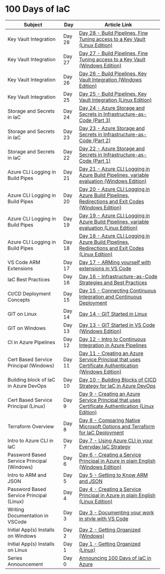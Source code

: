 # 100 Days of IaC

| Subject |   Day   | Article Link  |
|---------|---------|---------------|
| Key Vault Integration | Day 28 | [Day 28 - Build Pipelines, Fine Tuning access to a Key Vault (Linux Edition)](https://github.com/starkfell/100DaysOfIaC/blob/master/articles/day.28.build.pipes.sp.direct.access.to.key.vault.linux.md) |
| Key Vault Integration | Day 27 | [Day 27 - Build Pipelines, Fine Tuning access to a Key Vault (Windows Edition)](https://github.com/starkfell/100DaysOfIaC/blob/master/articles/day.27.build.pipes.sp.direct.access.to.key.vault.windows.md) |
| Key Vault Integration | Day 26 | [Day 26 - Build Pipelines, Key Vault Integration (Windows Edition)](https://github.com/starkfell/100DaysOfIaC/blob/master/articles/day.26.build.pipes.key.vault.windows.md) |
| Key Vault Integration | Day 25 | [Day 25 - Build Pipelines, Key Vault Integration (Linux Edition)](https://github.com/starkfell/100DaysOfIaC/blob/master/articles/day.25.build.pipes.key.vault.linux.md) |
| Storage and Secrets in IaC | Day 24 | [Day 24 - Azure Storage and Secrets in Infrastructure-as-Code (Part 3)](https://github.com/starkfell/100DaysOfIaC/blob/master/articles/day.24.storage.secrets.pt3.md) |
| Storage and Secrets in IaC | Day 23 | [Day 23 - Azure Storage and Secrets in Infrastructure-as-Code (Part 2)](https://github.com/starkfell/100DaysOfIaC/blob/master/articles/day.23.storage.secrets.pt2.md) |
| Storage and Secrets in IaC | Day 22 | [Day 22 - Azure Storage and Secrets in Infrastructure-as-Code (Part 1)](https://github.com/starkfell/100DaysOfIaC/blob/master/articles/day.22.storage.secrets.md) |
| Azure CLI Logging in Build Pipes | Day 21 | [Day 21 - Azure CLI Logging in Azure Build Pipelines, variable evaluation (Windows Edition)](https://github.com/starkfell/100DaysOfIaC/blob/master/articles/day.21.azure.cli.logging.build.pipes.variable.evaluation.win.md) |
| Azure CLI Logging in Build Pipes | Day 20 | [Day 20 - Azure CLI Logging in Azure Build Pipelines, Redirections and Exit Codes (Windows Edition)](https://github.com/starkfell/100DaysOfIaC/blob/master/articles/day.20.azure.cli.logging.build.pipes.redirects.exit.codes.win.md) |
| Azure CLI Logging in Build Pipes | Day 19 | [Day 19 - Azure CLI Logging in Azure Build Pipelines, variable evaluation (Linux Edition)](https://github.com/starkfell/100DaysOfIaC/blob/master/articles/day.19.azure.cli.logging.build.pipelines.variable.evaluation.md) |
| Azure CLI Logging in Build Pipes | Day 18 | [Day 18 - Azure CLI Logging in Azure Build Pipelines, Redirections and Exit Codes (Linux Edition)](https://github.com/starkfell/100DaysOfIaC/blob/master/articles/day.18.azure.cli.logging.build.pipelines.redirects.exit.codes.md) |
| VS Code ARM Extensions | Day 17 | [Day 17 - ARMing yourself with extensions in VS Code](https://github.com/starkfell/100DaysOfIaC/blob/master/articles/day.17.arm.template.extensions.vs.code.md) |
| IaC Best Practices | Day 16 | [Day 16 - Infrastructure-as-Code Strategies and Best Practices](https://github.com/starkfell/100DaysOfIaC/blob/master/articles/day.16.org.your.iac.md) |
| CI/CD Deployment Concepts | Day 15 | [Day 15 - Connecting Continuous Integration and Continuous Deployment](https://github.com/starkfell/100DaysOfIaC/blob/master/articles/day.15.ci.pt2.md) |
| GIT on Linux | Day 14 | [Day 14 - GIT Started in Linux](https://github.com/starkfell/100DaysOfIaC/blob/master/articles/day.14.git.started.in.linux.md) |
| GIT on Windows | Day 13 | [Day 13 - GIT Started in VS Code (Windows Edition)](https://github.com/starkfell/100DaysOfIaC/blob/master/articles/day.13.git.started.in.vs.code.windows.edition.md) |
| CI in Azure Pipelines | Day 12| [Day 12 - Intro to Continuous Integration in Azure Pipelines](https://github.com/starkfell/100DaysOfIaC/blob/master/articles/day.12.contin.integration.md) |
| Cert Based Service Principal (Windows) | Day 11 | [Day 11 - Creating an Azure Service Principal that uses Certificate Authentication (Windows Edition)](https://github.com/starkfell/100DaysOfIaC/blob/master/articles/day.11.creating.a.service.principal.cert.auth.windows.md) |
| Building block of IaC in Azure DevOps | Day 10 | [Day 10 - Building Blocks of CICD Strategy for IaC in Azure DevOps](https://github.com/starkfell/100DaysOfIaC/blob/master/articles/day.10.cicd.iac.bldg.blocks.md) |
| Cert Based Service Principal (Linux) | Day 9 | [Day 9 - Creating an Azure Service Principal that uses Certificate Authentication (Linux Edition)](https://github.com/starkfell/100DaysOfIaC/blob/master/articles/day.9.creating.a.service.principal.cert.auth.linux.md) |
| Terraform Overview | Day 8 | [Day 8 - Comparing Native Microsoft Options and Terraform for IaC Deployment](https://github.com/starkfell/100DaysOfIaC/blob/master/articles/day.8.deploy.tech.comparison.md) |
| Intro to Azure CLI in IaC | Day 7 | [Day 7 - Using Azure CLI in your Everyday IaC Strategy](https://github.com/starkfell/100DaysOfIaC/blob/master/articles/day.7.using.azure.cli.in.your.everyday.iac.strategy.md) |
| Password Based Service Principal (Windows) | Day 6 | [Day 6 - Creating a Service Principal in Azure in plain English (Windows Edition)](https://github.com/starkfell/100DaysOfIaC/blob/master/articles/day.6.creating.a.service.principal.windows.in.plain.english.md) |
| Intro to ARM and JSON | Day 5 | [Day 5 - Getting to Know ARM and JSON](https://github.com/starkfell/100DaysOfIaC/blob/master/articles/day.5.getting.to.know.arm.and.json.md) |
| Password Based Service Principal (Linux) | Day 4 | [Day 4 - Creating a Service Principal in Azure in plain English (Linux Edition)](https://github.com/starkfell/100DaysOfIaC/blob/master/articles/day.4.creating.a.service.principal.linux.in.plain.english.md) |
| Writing Documentation in VSCode | Day 3 | [Day 3 - Documenting your work in style with VS Code](https://github.com/starkfell/100DaysOfIaC/blob/master/articles/day.3.doc.in.style.md) |
| Initial App(s) Installs on Windows | Day 2 | [Day 2 - Getting Organized (Windows)](https://github.com/starkfell/100DaysOfIaC/blob/master/articles/day.2.getting.organized.windows.md) |
| Initial App(s) Installs on Linux | Day 1 | [Day 1 - Getting Organized (Linux)](https://github.com/starkfell/100DaysOfIaC/blob/master/articles/day.1.getting.organized.md) |
| Series Announcement | Day 0 | [Announcing 100 Days of IaC in Azure](https://github.com/starkfell/100DaysOfIaC/blob/master/articles/Day.0.Intro.md) |
